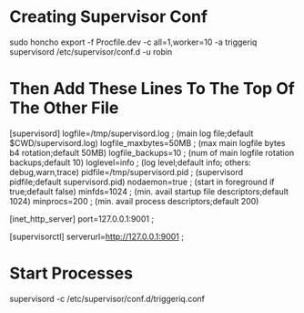 # Creating Supervisor Conf

sudo honcho export -f Procfile.dev -c all=1,worker=10 -a triggeriq supervisord /etc/supervisor/conf.d -u robin

# Then Add These Lines To The Top Of The Other File

[supervisord]
logfile=/tmp/supervisord.log ; (main log file;default $CWD/supervisord.log)
logfile_maxbytes=50MB        ; (max main logfile bytes b4 rotation;default 50MB)
logfile_backups=10           ; (num of main logfile rotation backups;default 10) 
loglevel=info                ; (log level;default info; others: debug,warn,trace)
pidfile=/tmp/supervisord.pid ; (supervisord pidfile;default supervisord.pid)
nodaemon=true               ; (start in foreground if true;default false)
minfds=1024                  ; (min. avail startup file descriptors;default 1024)
minprocs=200                 ; (min. avail process descriptors;default 200)

[inet_http_server]
port=127.0.0.1:9001   ;

[supervisorctl]
serverurl=http://127.0.0.1:9001 ;

# Start Processes

supervisord -c /etc/supervisor/conf.d/triggeriq.conf

